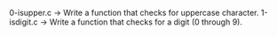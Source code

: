 0-isupper.c -> Write a function that checks for uppercase character.
1-isdigit.c -> Write a function that checks for a digit (0 through 9).
